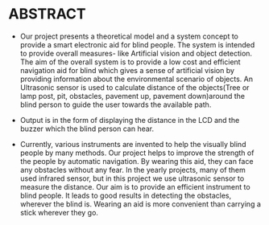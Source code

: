 # ABSTRACT

 * Our project presents a theoretical model and a system concept to 
provide a smart electronic aid for blind people. The system is intended to provide 
overall measures- like Artificial vision and object detection. The aim of the overall 
system is to provide a low cost and efficient navigation aid for blind which gives a 
sense of artificial vision by providing information about the environmental scenario 
of objects. An Ultrasonic sensor is used to calculate distance of the objects(Tree or 
lamp post, pit, obstacles, pavement up, pavement down)around the blind person to 
guide the user towards the available path.

 * Output is in the form of displaying the distance in the LCD and the buzzer which 
the blind person can hear.

 * Currently, various instruments are invented to help the visually blind people by 
many methods. Our project helps to improve the strength of the people by automatic 
navigation. By wearing this aid, they can face any obstacles without any fear. In the 
yearly projects, many of them used infrared sensor, but in this project we use 
ultrasonic sensor to measure the distance. Our aim is to provide an efficient 
instrument to blind people. It leads to good results in detecting the obstacles, 
wherever the blind is. Wearing an aid is more convenient than carrying a stick 
wherever they go.

